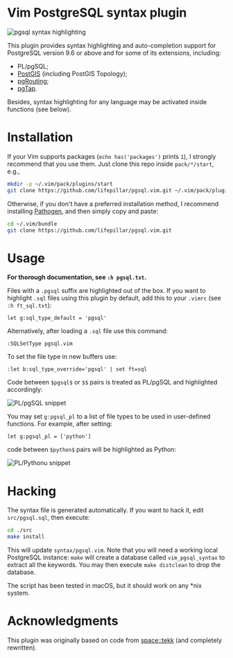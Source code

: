 # Vim PostgreSQL syntax plugin

![pgsql syntax highlighting](https://raw.github.com/lifepillar/Resources/master/pgsql/pgsql.png)

This plugin provides syntax highlighting and auto-completion support for
PostgreSQL version 9.6 or above and for some of its extensions, including:

-   PL/pgSQL;
-   [PostGIS](http://postgis.net) (including PostGIS Topology);
-   [pgRouting](http://pgrouting.org);
-   [pgTap](http://pgtap.org).

Besides, syntax highlighting for any language may be activated inside functions
(see below).

# Installation

If your Vim supports packages (`echo has('packages')` prints `1`), I strongly
recommend that you use them. Just clone this repo inside `pack/*/start`, e.g.,

```bash
mkdir -p ~/.vim/pack/plugins/start
git clone https://github.com/lifepillar/pgsql.vim.git ~/.vim/pack/plugins/start/pgsql
```

Otherwise, if you don't have a preferred installation method, I recommend
installing [Pathogen](https://github.com/tpope/vim-pathogen), and then simply
copy and paste:

```bash
cd ~/.vim/bundle
git clone https://github.com/lifepillar/pgsql.vim.git
```

# Usage

**For thorough documentation, see `:h pgsql.txt`.**

Files with a `.pgsql` suffix are highlighted out of the box. If you want to
highlight `.sql` files using this plugin by default, add this to your `.vimrc`
(see `:h ft_sql.txt`):

```vim
let g:sql_type_default = 'pgsql'
```

Alternatively, after loading a `.sql` file use this command:

```vim
:SQLSetType pgsql.vim
```

To set the file type in new buffers use:

```vim
:let b:sql_type_override='pgsql' | set ft=sql
```

Code between `$pgsql$` or `$$` pairs is treated as PL/pgSQL and highlighted
accordingly:

![PL/pgSQL snippet](https://raw.github.com/lifepillar/Resources/master/pgsql/plpgsql.png)

You may set `g:pgsql_pl` to a list of file types to be used in user-defined
functions. For example, after setting:

```vim
let g:pgsql_pl = ['python']
```

code between `$python$` pairs will be highlighted as Python:

![PL/Pythonu snippet](https://raw.github.com/lifepillar/Resources/master/pgsql/plpython.png)

# Hacking

The syntax file is generated automatically. If you want to hack it, edit
`src/pgsql.sql`, then execute:

```sh
cd ./src
make install
```

This will update `syntax/pgsql.vim`. Note that you will need a working local
PostgreSQL instance: `make` will create a database called `vim_pgsql_syntax` to
extract all the keywords. You may then execute `make distclean` to drop the
database.

The script has been tested in macOS, but it should work on any \*nix system.

# Acknowledgments

This plugin was originally based on code from
[space::tekk](https://github.com/spacetekk/pgsql.vim) (and completely
rewritten).

